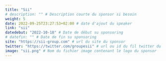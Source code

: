 ```yaml
---
title: "Sii"
# description: "" # Description courte du sponsor si besoin
weight: 5
date: 2022-09-25T23:27:53+02:00 # date d'ajout du speaker
link: "sii"
datedebut: "2022-10-18" # Date de début su sponsoring
# datefin: "" # Date de fin su sponsoring
site: "https://sii-group.com" # url du site du sponsor
twitter: "https://twitter.com/groupesii" # url ou id du fil twitter du sponsot
image: "sii.png" # Nom du fichier image contenant le logo du sponsor
---
```

